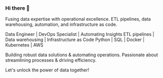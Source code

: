 ### Hi there 👋

Fusing data expertise with operational excellence. ETL pipelines, data warehousing, automation, and infrastructure as code.

Data Engineer | DevOps Specialist | Automating Insights
ETL pipelines | Data warehousing | Infrastructure as Code
Python | SQL | Docker | Kubernetes | AWS

Building robust data solutions & automating operations.
Passionate about streamlining processes & driving efficiency.

Let's unlock the power of data together!
